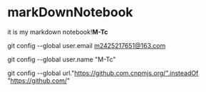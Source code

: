# markDownNotebook

it is my markdown notebook!**M-Tc**

git config --global user.email m2425217651@163.com

git config --global user.name "M-Tc"

git config --global url."https://github.com.cnpmjs.org/".insteadOf "https://github.com/"
